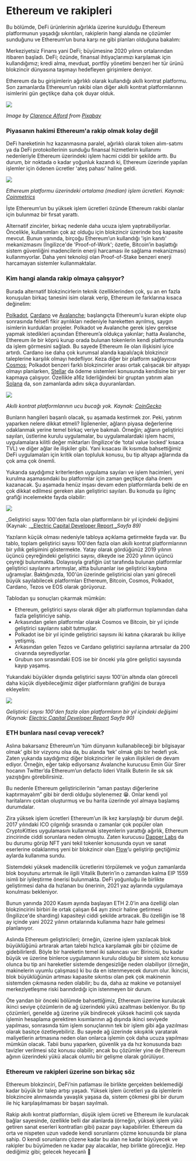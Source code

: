 # Ethereum ve rakipleri

Bu bölümde, DeFi ürünlerinin ağırlıkla üzerine kurulduğu Ethereum platformunun yaşadığı sıkıntıları, rakiplerin hangi alanda ne çözümler sunduğunu ve Ethereum’un buna karşı ne gibi planları olduğuna bakalım:

Merkeziyetsiz Finans yani DeFi; büyümesine 2020 yılının ortalarından itibaren başladı. DeFi; özünde, finansal ihtiyaçlarımızı karşılamak için kullandığımız; kredi alma, mevduat, portföy yönetimi benzeri her tür ürünü blokzincir dünyasına taşımayı hedefleyen girişimlere deniyor.

Ethereum da bu girişimlerin ağırlıklı olarak kullandığı akıllı kontrat platformu. Son zamanlarda Ethereum’un rakibi olan diğer akıllı kontrat platformlarının isimlerini gün geçtikçe daha çok duyar olduk.

![](../.gitbook/assets/030205-ethereum\_ve\_rakipleri-horse-2629042\_1920.jpg)

_Image by _[_Clarence Alford_](https://pixabay.com/users/clarencealford-5516293)_ from _[_Pixabay_](https://pixabay.com)__

### Piyasanın hakimi Ethereum'a rakip olmak kolay değil

DeFi hareketinin hız kazanmasına paralel, ağırlıklı olarak token alım-satımı ya da DeFi protokollerinin sunduğu finansal hizmetlerin kullanımı nedenleriyle Ethereum üzerindeki işlem hacmi ciddi bir şekilde arttı. Bu durum, bir noktada o kadar yoğunluk kazandı ki, Ethereum üzerinde yapılan işlemler için ödenen ücretler 'ateş pahası' haline geldi.&#x20;

![](../.gitbook/assets/030206-ethereum\_ve\_rakipleri-eth\_median\_fees\_coinmetrics\_1yr\_v3.png)

_Ethereum platformu üzerindeki ortalama (median) işlem ücretleri. Kaynak: _[_Coinmetrics_](https://network-charts.coinmetrics.io)__

İşte Ethereum’un bu yüksek işlem ücretleri özünde Ethereum rakibi olanlar için bulunmaz bir fırsat yarattı.

Alternatif zincirler, birkaç nedenle daha ucuza işlem yaptırabiliyorlar. Öncelikle, kullanımları çok az olduğu için blokzincir üzerinde boş kapasite mevcut. Bunun yanında, birçoğu Ethereum’un kullandığı 'işin kanıtı' mekanizmasını (İngilizce'de 'Proof-of-Work'; özetle, Bitcoin’in başlattığı sistem güvenliğini madencilerin enerji harcaması ile sağlama mekanizması) kullanmıyorlar. Daha yeni teknoloji olan Proof-of-Stake benzeri enerji harcamayan sistemler kullanmaktalar.

### Kim hangi alanda rakip olmaya çalışıyor?

Burada alternatif blokzincirlerin teknik özelliklerinden çok, şu an en fazla konuşulan birkaç tanesini isim olarak verip, Ethereum ile farklarına kısaca değinelim:

[Polkadot](https://polkadot.network), [Cardano](https://cardano.org) ve [Avalanche](https://www.avalabs.org); başlangıçta Ethereum’u kuran ekipte olup sonrasında felsefi fikir ayrılıkları nedeniyle hareketten ayrılmış, saygın isimlerin kurdukları projeler. Polkadot ve Avalanche gerek işlev gerekse yapmak istedikleri açısından Ethereum’a oldukça yakınlar; hatta Avalanche, Ethereum ile bir köprü kurup orada bulunan tokenlerin kendi platformunda da işlem görmesini sağladı. Bu sayede Ethereum ile olan ilişkisini iyice artırdı. Cardano ise daha çok kurumsal alanda kapalı/açık blokzincir taleplerine karşılık olmayı hedefliyor. Keza diğer bir platform sağlayıcısı [Cosmos](https://cosmos.network); Polkadot benzeri farklı blokzincirler arası ortak çalışacak bir altyapı olmayı planlarken, [Stellar](https://www.stellar.org) da ödeme sistemleri konusunda kendisine bir yer kapmaya çalışıyor. Özellikle a16z liderliğindeki bir gruptan yatırım alan [Solana](https://solana.com) da, son zamanlarda adını sıkça duyuranlardan. &#x20;

![](../.gitbook/assets/030207-ethereum\_ve\_rakipleri-ethereum\_ve\_diger\_platformlar\_v2.png)

_Akıllı kontrat platformlarının ucu bucağı yok. Kaynak: _[_CoinGecko_](https://www.coingecko.com/en/categories/smart-contract-platform)__

Bunların hangileri başarılı olacak, şu aşamada kestirmek zor. Peki, yatırım yaparken nelere dikkat etmeli? İlgilenenler, ağların piyasa değerlerine odaklanmak yerine temel birkaç veriye bakmalı. Örneğin; ağların geliştirici sayıları, üstlerine kurulu uygulamalar, bu uygulamalardaki işlem hacmi, uygulamalara kilitli değer miktarları (Ingilizce'de ‘total value locked’ kısaca TVL) ve diğer ağlar ile ilişkiler gibi. Yani kısacası ilk kısımda bahsettiğimiz DeFi uygulamaları için kritik olan topluluk konusu, bu tip altyapı ağlarında da çok ama çok önemli.

Yukarıda saydığımız kriterlerden uygulama sayıları ve işlem hacimleri, yeni kurulma aşamasındaki bu platformlar için zaman geçtikçe daha önem kazanacak. Şu aşamada henüz inşası devam eden platformlarda belki de en çok dikkat edilmesi gereken alan geliştirici sayıları. Bu konuda şu ilginç grafiği incelemekte fayda olabilir:&#x20;

![](../.gitbook/assets/smart\_platform\_l\_devs.png)

_Geliştirici sayısı 100'den fazla olan platformların bir yıl içindeki değişimi (Kaynak: _[_Electric Capital Developer Report _](https://medium.com/electric-capital/electric-capital-developer-report-2020-9417165c6444)_Sayfa 89)_

Yazıların küçük olması nedeniyle tabloya açıklama getirmekte fayda var. Bu tablo, toplam geliştirici sayısı 100'den fazla olan akıllı kontrat platformlarının bir yıllık gelişimini göstermekte. Yatay olarak gördüğünüz 2019 yılının üçüncü çeyreğindeki geliştirici sayısı, dikeyde ise 2020 yılının üçüncü çeyreği bulunmakta. Dolayısıyla grafiğin üst tarafında bulunan platformlar geliştirici sayılarını artırmışlar, altta bulunanlar ise geliştirici kaybına uğramışlar. Baktığınızda, 100'ün üzerinde geliştiricisi olan yani göreceli büyük sayılabilecek platformları Ethereum, Bitcoin, Cosmos, Polkadot, Cardano, Tezos ve EOS olarak görüyoruz.&#x20;

Tablodan şu sonuçları çıkarmak mümkün:&#x20;

* Ethereum, geliştirici sayısı olarak diğer altı platformun toplamından daha fazla geliştiriciye sahip.&#x20;
* Arkasından gelen platformlar olarak Cosmos ve Bitcoin, bir yıl içinde geliştirici sayılarını sabit tutmuşlar.&#x20;
* Polkadot ise bir yıl içinde geliştirici sayısını iki katına çıkararak bu ikiliye yetişmiş.
* Arkasından gelen Tezos ve Cardano geliştirici sayılarına artırsalar da 200 civarında seyrediyorlar.&#x20;
* Grubun son sırasındaki EOS ise bir önceki yıla göre geliştici sayısında kayıp yaşamış.&#x20;

Yukarıdaki büyükler dışında geliştirici sayısı 100'ün altında olan göreceli daha küçük diyebileceğimiz diğer platformların grafiğini de buraya ekleyelim:&#x20;

![](../.gitbook/assets/smart\_platform\_m\_devs.png)

_Geliştirici sayısı 100'den fazla olan platformların bir yıl içindeki değişimi (Kaynak: _[_Electric Capital Developer Report_](https://medium.com/electric-capital/electric-capital-developer-report-2020-9417165c6444)_ Sayfa 90)_

### ETH bunlara nasıl cevap verecek?

Aslına bakarsanız Ethereum’un ‘tüm dünyanın kullanabileceği bir bilgisayar olmak’ gibi bir vizyonu olsa da, bu alanda ‘tek’ olmak gibi bir hedefi yok. Zaten yukarıda saydığımız diğer blokzincirler ile yakın ilişkileri de devam ediyor. Örneğin, eğer takip ediyorsanız Avalanche kurucusu Emin Gür Sirer hocanın Twitter’da Ethereum’un defacto lideri Vitalik Buterin ile sık sık yazıştığını görebilirsiniz.

Bu nedenle Ethereum geliştiricilerinin “aman pastayı diğerlerine kaptırmayalım” gibi bir derdi olduğu söylenemez 😁. Onlar kendi yol haritalarını çoktan oluşturmuş ve bu harita üzerinde yol almaya başlamış durumdalar.

Zira yüksek işlem ücretleri Ethereum’un ilk kez karşılaştığı bir durum değil. 2017 yılındaki ICO çılgınlığı sırasında o zamanlar çok popüler olan CryptoKitties uygulamasını kullanmak isteyenlerin yarattığı ağırlık, Ethereum zincirinde ciddi sorunlara neden olmuştu. Zaten kurucusu [Dapper Labs](https://www.dapperlabs.com) da bu durumu görüp NFT yani tekil tokenler konusunda oyun ve sanat eserlerine odaklanmış yeni bir blokzincir olan [Flow](https://www.onflow.org)’u geliştirip geçtiğimiz aylarda kullanıma sundu.

Sistemdeki yüksek madencilik ücretlerini törpülemek ve yoğun zamanlarda blok boyutunu artırmak ile ilgili Vitalik Buterin’in o zamandan kalma EIP 1559 isimli bir iyileştirme önerisi bulunmakta. DeFi yoğunluğu ile birlikte geliştirmesi daha da hızlanan bu önerinin, 2021 yaz aylarında uygulamaya konulması bekleniyor.

Bunun yanında 2020 Kasım ayında başlayan ETH 2.0’in ana özelliği olan blokzincirini birbiri ile ortak çalışan 64 ayrı zincir haline getirmesi (İngilizce'de sharding) kapasiteyi ciddi şekilde artıracak. Bu özelliğin ise 18 ay içinde yani 2022 yılının ortalarında kullanıma hazır hale gelmesi planlanıyor.

Aslında Ethereum geliştiricileri; örneğin, üzerine işlem yazılacak blok büyüklüğünü artırarak artan talebi hızlıca karşılamak gibi bir çözüme de gidebilirlerdi. Böyle bir hareketin temel iki sakıncası var:  Birincisi, bu kadar büyük ve üzerine binlerce uygulamanın kurulu olduğu bir sistem söz konusu olunca bu tip ani hareketler sistemde dengesizliğe neden olabiliyor (örneğin, makinelerin uyumlu çalışması) ki bu da en istenmeyecek durum olur. İkincisi, blok büyüklüğünün artması kapasite sıkıntısı olan pek çok makinenin sistemden çıkmasına neden olabilir; bu da, daha az makine ve potansiyel merkeziyetleşme riski barındırdığı için istenmeyen bir durum.&#x20;

Öte yandan bir önceki bölümde bahsettiğimiz,  Ethereum üzerine kurulacak ikinci seviye çözümlerin de ağ üzerindeki yükü azaltması bekleniyor. Bu tip çözümleri, genelde ağ üzerine yük bindirecek yüksek hacimli çok sayıda işlemin hesaplama gerektiren kısımlarının ağ dışında ikinci seviyede yapılması, sonrasında tüm işlem sonuçlarının tek bir işlem gibi ağa yazılması olarak basitçe özetleyebiliriz. Bu sayede ağ üzerinde sıkışıklık yaratarak maliyetlerin artmasına neden olan onlarca işlemin çok daha ucuza yapılması mümkün olacak. Tabii bunu yaparken, güvenlik ya da hız konusunda bazı tavizler verilmesi söz konusu olabilir; ancak bu çözümler yine de Ethereum ağının üzerindeki yükü alacak olumlu bir gelişme olarak görülüyor.

### Ethereum ve rakipleri üzerine son birkaç söz

Ethereum blokzinciri, DeFi’nin patlaması ile birlikte gerçekten beklemediği kadar büyük bir talep artışı yaşadı. Yüksek işlem ücretleri ya da işlemlerin blokzincire alınmasında yavaşlık yaşasa da, sistem çökmesi gibi bir durum ile hiç karşılaşılmaması bir başarı sayılmalı.

Rakip akıllı kontrat platformları, düşük işlem ücreti ve Ethereum ile kurulacak bağlar sayesinde, özellikle belli dar alanlarda (örneğin, yüksek işlem yükü getiren sanat eserleri kontratları gibi) pazar payı kapabilirler. Ethereum da orta ve nispeten uzun vadede kendi sorunlarını çözme konusunda bir plana sahip. O kendi sorunlarını çözene kadar bu alan ne kadar büyüyecek ve rakipler bu büyümeden ne kadar pay alacaklar, hep birlikte göreceğiz. Hep dediğimiz gibi; gelecek heyecanlı 🤩&#x20;
